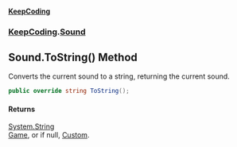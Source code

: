 #### [KeepCoding](index.md 'index')
### [KeepCoding](KeepCoding.md 'KeepCoding').[Sound](Sound.md 'KeepCoding.Sound')
## Sound.ToString() Method
Converts the current sound to a string, returning the current sound.  
```csharp
public override string ToString();
```
#### Returns
[System.String](https://docs.microsoft.com/en-us/dotnet/api/System.String 'System.String')  
[Game](Sound.Game.md 'KeepCoding.Sound.Game'), or if null, [Custom](Sound.Custom.md 'KeepCoding.Sound.Custom').
